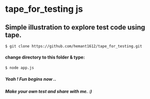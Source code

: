 # tape_for_testing js

## Simple illustration to explore test code using tape.

```sh
$ git clone https://github.com/hemant1612/tape_for_testing.git

```
#### change directory to this folder & type:

```sh 
$ node app.js

```

##### Yeah ! Fun begins now ..
##### Make your own test and share with me. :)
